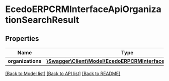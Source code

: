 # EcedoERPCRMInterfaceApiOrganizationSearchResult

## Properties
Name | Type | Description | Notes
------------ | ------------- | ------------- | -------------
**organizations** | [**\Swagger\Client\Model\EcedoERPCRMInterfaceApiOrganization[]**](EcedoERPCRMInterfaceApiOrganization.md) |  | [optional] 

[[Back to Model list]](../README.md#documentation-for-models) [[Back to API list]](../README.md#documentation-for-api-endpoints) [[Back to README]](../README.md)


